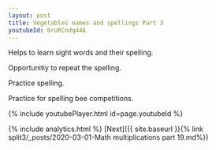 ```yaml
---
layout: post
title: Vegetables names and spellings Part 3
youtubeId: 0ruRCndq44A
---
```

 
 
Helps to learn sight words and their spelling.

Opportunitiy to repeat the spelling. 

Practice spelling. 
 
Practice for spelling bee competitions. 
 
{% include youtubePlayer.html id=page.youtubeId %}
 
 
{% include analytics.html %} 
[Next]({{ site.baseurl }}{% link  split3/_posts/2020-03-01-Math multiplications part 19.md%})
 
